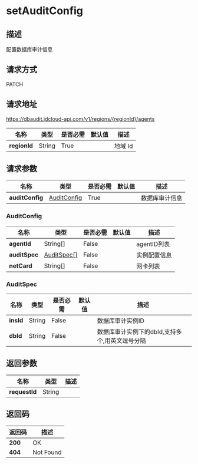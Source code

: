 # setAuditConfig


## 描述
配置数据库审计信息

## 请求方式
PATCH

## 请求地址
https://dbaudit.jdcloud-api.com/v1/regions/{regionId}/agents

|名称|类型|是否必需|默认值|描述|
|---|---|---|---|---|
|**regionId**|String|True| |地域 Id|

## 请求参数
|名称|类型|是否必需|默认值|描述|
|---|---|---|---|---|
|**auditConfig**|[AuditConfig](setauditconfig#auditconfig)|True| |数据库审计信息|

### <div id="auditconfig">AuditConfig</div>
|名称|类型|是否必需|默认值|描述|
|---|---|---|---|---|
|**agentId**|String[]|False| |agentID列表|
|**auditSpec**|[AuditSpec[]](setauditconfig#auditspec)|False| |实例配置信息|
|**netCard**|String[]|False| |网卡列表|
### <div id="auditspec">AuditSpec</div>
|名称|类型|是否必需|默认值|描述|
|---|---|---|---|---|
|**insId**|String|False| |数据库审计实例ID|
|**dbId**|String|False| |数据库审计实例下的dbId,支持多个,用英文逗号分隔|

## 返回参数
|名称|类型|描述|
|---|---|---|
|**requestId**|String| |


## 返回码
|返回码|描述|
|---|---|
|**200**|OK|
|**404**|Not Found|
